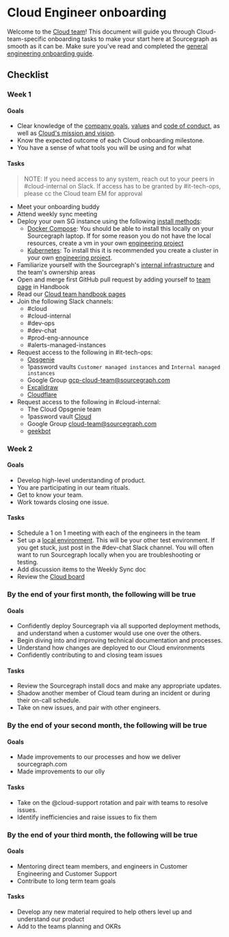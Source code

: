 # Cloud Engineer onboarding

Welcome to the [Cloud team](./index.md)! This document will guide you through Cloud-team-specific onboarding tasks to make your start here at Sourcegraph as smooth as it can be. Make sure you've read and completed the [general engineering onboarding guide](../../dev/onboarding/software-engineer-onboarding.md).

## Checklist

### Week 1

#### Goals

- Clear knowledge of the [company goals](../../strategy-goals/index.md), [values](../../company-info-and-process/values/index.md) and [code of conduct](../../company-info-and-process/community/code_of_conduct.md), as well as [Cloud's mission and vision](index.md).
- Know the expected outcome of each Cloud onboarding milestone.
- You have a sense of what tools you will be using and for what

#### Tasks

> NOTE: If you need access to any system, reach out to your peers in #cloud-internal on Slack.
> If access has to be granted by #it-tech-ops, please cc the Cloud team EM for approval

- Meet your onboarding buddy
- Attend weekly sync meeting
- Deploy your own SG instance using the following [install methods](https://docs.sourcegraph.com/admin/install):
  - [Docker Compose](https://docs.sourcegraph.com/admin/install/docker-compose): You should be able to install this locally on your Sourcegraph laptop. If for some reason you do not have the local resources, create a vm in your own [engineering project](../../dev/tools/infrastructure/gcp.md#projects)
  - [Kubernetes](https://docs.sourcegraph.com/admin/install/kubernetes): To install this it is recommended you create a cluster in your own [engineering project](../../dev/tools/infrastructure/gcp.md#engineering-projects).
- Familiarize yourself with the Sourcegraph's [internal infrastructure](../../dev/tools/infrastructure/index.md) and the team's ownership areas
- Open and merge first GitHub pull request by adding yourself to [team page](../../../../handbook/editing/add-yourself-to-team-page.md) in Handbook
- Read our [Cloud team handbook pages](index.md)
- Join the following Slack channels:
  - #cloud
  - #cloud-internal
  - #dev-ops
  - #dev-chat
  - #prod-eng-announce
  - #alerts-managed-instances
- Request access to the following in #it-tech-ops:
  - [Opsgenie](https://sourcegraph.app.opsgenie.com)
  - 1password vaults `Customer managed instances` and `Internal managed instances`
  - Google Group [gcp-cloud-team@sourcegraph.com](https://groups.google.com/u/0/a/sourcegraph.com/g/cloud-team)
  - [Excalidraw](https://excalidraw.com/)
  - [Cloudflare](https://cloudflare.com/)
- Request access to the following in #cloud-internal:
  - The Cloud Opsgenie team
  - 1password vault [Cloud](https://team-sourcegraph.1password.com/vaults/qxzajcksgc3givogl3r6qjbimu/allitems)
  - Google Group [cloud-team@sourcegraph.com](https://groups.google.com/u/0/a/sourcegraph.com/g/cloud-team)
  - [geekbot](https://app.geekbot.com/dashboard/standup/97887/view)

### Week 2

#### Goals

- Develop high-level understanding of product.
- You are participating in our team rituals.
- Get to know your team.
- Work towards closing one issue.

#### Tasks

- Schedule a 1 on 1 meeting with each of the engineers in the team
- Set up a [local environment](https://docs.sourcegraph.com/dev/getting-started). This will be your other test environment. If you get stuck, just post in the #dev-chat Slack channel. You will often want to run Sourcegraph locally when you are troubleshooting or testing.
- Add discussion items to the Weekly Sync doc
- Review the [Cloud board](./github-projects-beta.md)

### By the end of your first month, the following will be true

#### Goals

- Confidently deploy Sourcegraph via all supported deployment methods, and understand when a customer would use one over the others.
- Begin diving into and improving technical documentation and processes.
- Understand how changes are deployed to our Cloud environments
- Confidently contributing to and closing team issues

#### Tasks

- Review the Sourcegraph install docs and make any appropriate updates.
- Shadow another member of Cloud team during an incident or during their on-call schedule.
- Take on new issues, and pair with other engineers.

### By the end of your second month, the following will be true

#### Goals

- Made improvements to our processes and how we deliver sourcegraph.com
- Made improvements to our olly

#### Tasks

- Take on the @cloud-support rotation and pair with teams to resolve issues.
- Identify inefficiencies and raise issues to fix them

### By the end of your third month, the following will be true

#### Goals

- Mentoring direct team members, and engineers in Customer Engineering and Customer Support
- Contribute to long term team goals

#### Tasks

- Develop any new material required to help others level up and understand our product
- Add to the teams planning and OKRs
